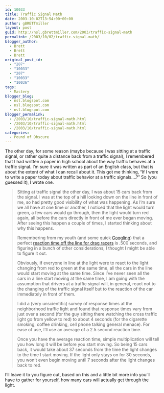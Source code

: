 ```yaml
---
id: 10033
title: Traffic Signal Math
date: 2003-10-02T13:54:00+00:00
author: gBRETTmiller
layout: post
guid: http://nsl.gbrettmiller.com/2003/traffic-signal-math
permalink: /2003/10/02/traffic-signal-math/
blogger_author:
  - Brett
  - Brett
  - Brett
original_post_id:
  - "207"
  - "10033"
  - "207"
  - "10033"
  - "10036"
tags:
  - Mastery
blogger_blog:
  - nsl.blogspot.com
  - nsl.blogspot.com
  - nsl.blogspot.com
blogger_permalink:
  - /2003/10/traffic-signal-math.html
  - /2003/10/traffic-signal-math.html
  - /2003/10/traffic-signal-math.html
categories:
  - Pound of Obscure
---
```

The other day, for some reason (maybe because I was sitting at a traffic signal, or rather quite a distance back from a traffic signal), I remembered that I had written a paper in high school about the way traffic behaves at a traffic signal. I&#8217;m sure it was written as part of an English class, but that is about the extent of what I can recall about it. This got me thinking, &#8220;If I were to write a paper today about traffic behavior at a traffic signals&#8230;.?&#8221; So (you guessed it), I wrote one.  


>  
> Sitting at traffic signal the other day, I was about 15 cars back from the signal. I was at the top of a hill looking down on the line in front of me, so had pretty good visibility of what was happening. As I&#8217;m sure we all have at one time or another, I noticed that the light would turn green, a few cars would go through, then the light would turn red again, all before the cars directly in front of me ever began moving. After seeing this happen a couple of times, I started thinking about why this happens. 
> 
> Remembering from my youth (and some quick [Googling](http://www.google.com/search?hl=en&lr=&ie=UTF-8&oe=UTF-8&q=drag+racer+reaction+time)) that a perfect [reaction time off the line for drag racers](http://www.staginglight.com/guide/react.html) is .500 seconds, and figuring in a bunch of other considerations, I thought I might be able to figure it out. 
> 
> Obviously, if everyone in line at the light were to react to the light changing from red to green at the same time, all the cars in the line would start moving at the same time. Since I&#8217;ve never seen all the cars in a line start moving at the same time, I am going with the assumption that drivers at a traffic signal will, in general, react not to the changing of the traffic signal itself but to the reaction of the car immediately in front of them. 
> 
> I did a (very unscientific) survey of response times at the neighborhood traffic light and found that response times vary from just over a second (for the guy sitting there watching the cross traffic light go from yellow to red) to about 4 seconds (for the cigarette smoking, coffee drinking, cell phone talking general menace). For ease of use, I&#8217;ll use an average of a 2.5 second reaction time. 
> 
> Once you have the average reaction time, simple multiplication will tell you how long it will be before you start moving. So being 15 cars back, it would take about 37 seconds from the time the light changes to the time I start moving. If the light only stays on for 30 seconds, you won&#8217;t even begin moving until 7 seconds after the light changes back to red. 

I&#8217;ll leave it to you figure out, based on this and a little bit more info you&#8217;ll have to gather for yourself, how many cars will actually get through the light.
